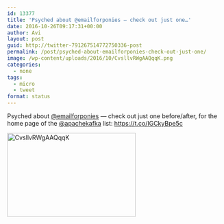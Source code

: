 ```yaml
---
id: 13377
title: 'Psyched about @emailforponies — check out just one…'
date: 2016-10-26T09:17:31+00:00
author: Avi
layout: post
guid: http://twitter-791267514772750336-post
permalink: /post/psyched-about-emailforponies-check-out-just-one/
image: /wp-content/uploads/2016/10/CvsllvRWgAAQqqK.png
categories:
  - none
tags:
  - micro
  - tweet
format: status
---
```

Psyched about [@emailforponies](http://twitter.com/emailforponies) — check out just one before/after, for the home page of the [@apachekafka](http://twitter.com/apachekafka) list: https://t.co/IGCkyBpe5c

<img width="300" height="195" src="http://aviflax.com/wp-content/uploads/2016/10/CvsllvRWgAAQqqK-300x195.png" class="attachment-medium size-medium" alt="CvsllvRWgAAQqqK" />